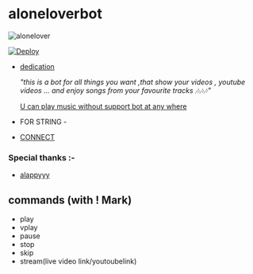 <p><H1>aloneloverbot</H1></p>

![alonelover](https://telegra.ph/file/8f6b5fb2049a2a6dbc5c2.jpg)


[![Deploy](https://www.herokucdn.com/deploy/button.svg)](https://heroku.com/deploy?template=https://github.com/alappy/musiczone)

- <u>dedication</u>
  <p><i>"this is a bot for all things you want ,that show your videos , youtube videos ... and enjoy songs from your favourite tracks 🎶🎶🎶"</i></p>
  <p><u> U can play music without support bot at any where </u></p>


- FOR STRING - 
- [CONNECT](https://t.me/alappyyy)
  
### Special thanks :- 

- [alappyyy](https://t.me/alappyyy)

 
## commands (with ! Mark)

- play 
- vplay
- pause
- stop
- skip
- stream(live video link/youtoubelink)
